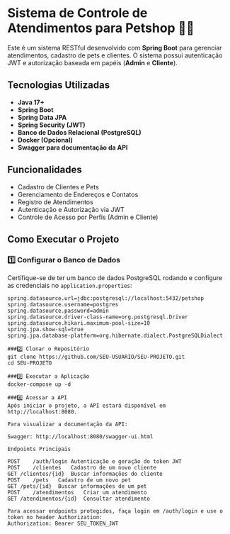 # Sistema de Controle de Atendimentos para Petshop 🐶🐱  

Este é um sistema RESTful desenvolvido com **Spring Boot** para gerenciar atendimentos, cadastro de pets e clientes. O sistema possui autenticação JWT e autorização baseada em papéis (**Admin** e **Cliente**).

## Tecnologias Utilizadas

- **Java 17+**
- **Spring Boot**
- **Spring Data JPA**
- **Spring Security (JWT)**
- **Banco de Dados Relacional (PostgreSQL)**
- **Docker (Opcional)**
- **Swagger para documentação da API**

## Funcionalidades

- Cadastro de Clientes e Pets
- Gerenciamento de Endereços e Contatos
- Registro de Atendimentos
- Autenticação e Autorização via JWT
- Controle de Acesso por Perfis (Admin e Cliente)

## Como Executar o Projeto  

### **1️⃣ Configurar o Banco de Dados**
Certifique-se de ter um banco de dados PostgreSQL rodando e configure as credenciais no `application.properties`:

```properties
spring.datasource.url=jdbc:postgresql://localhost:5432/petshop
spring.datasource.username=postgres
spring.datasource.password=admin
spring.datasource.driver-class-name=org.postgresql.Driver
spring.datasource.hikari.maximum-pool-size=10
spring.jpa.show-sql=true
spring.jpa.database-platform=org.hibernate.dialect.PostgreSQLDialect

###2️⃣ Clonar o Repositório
git clone https://github.com/SEU-USUARIO/SEU-PROJETO.git
cd SEU-PROJETO

###3️⃣ Executar a Aplicação
docker-compose up -d

###4️⃣ Acessar a API
Após iniciar o projeto, a API estará disponível em http://localhost:8080.

Para visualizar a documentação da API:

Swagger: http://localhost:8080/swagger-ui.html

Endpoints Principais

POST	/auth/login	Autenticação e geração do token JWT
POST	/clientes	Cadastro de um novo cliente
GET	/clientes/{id}	Buscar informações do cliente
POST	/pets	Cadastro de um novo pet
GET	/pets/{id}	Buscar informações de um pet
POST	/atendimentos	Criar um atendimento
GET	/atendimentos/{id}	Consultar atendimento

Para acessar endpoints protegidos, faça login em /auth/login e use o token no header Authorization:
Authorization: Bearer SEU_TOKEN_JWT
